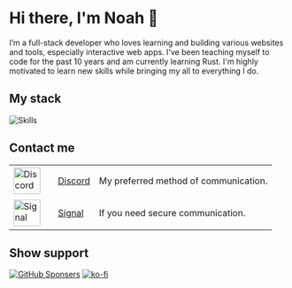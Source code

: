 # Hi there, I'm Noah 👋

I’m a full-stack developer who loves learning and building various websites and tools, especially interactive web apps. I’ve been teaching myself to code for the past 10 years and am currently learning Rust. I'm highly motivated to learn new skills while bringing my all to everything I do.

## My stack

<p>
  <img src="https://skillicons.dev/icons?i=svelte,ts,rust,actix,cloudflare,workers,postgres,redis,docker,vite,sqlite,deno,bun,js,html,css,sass,ansible,terraform,vscode,github,obsidian,notion,windows" alt="Skills" />
</p>

<!--## My stats

<p>
  <img src="https://github-readme-stats.vercel.app/api?username=The-Noah&count_private=true&show_icons=true&disable_animations=true&bg_color=101418&border_color=1b2028&text_color=FFFE&title_color=9932ee&icon_color=9932ee&hide_rank=true" alt="GitHub stats" />
  <img src="https://github-readme-stats.vercel.app/api/top-langs/?username=The-Noah&count_private=true&disable_animations=true&bg_color=101418&border_color=1b2028&text_color=FFFE&title_color=9932ee&langs_count=4&layout=compact&hide=c,objective-c,c%23" alt="Most used languages" />
</p>-->

## Contact me

<table>
  <tbody>
    <tr>
      <td width="64px">
        <img align="center" src="https://discord.com/assets/3437c10597c1526c3dbd98c737c2bcae.svg" width="48" height="48" alt="Discord" />
      </td>
      <td>
        <a href="https://go.noahdunbar.com/discord">Discord</a>
      </td>
      <td>
        <p>My preferred method of communication.</p>
      </td>
    </tr>
    <tr>
      <td width="64px">
        <img align="center" src="https://avatars.githubusercontent.com/u/702459?s=200&v=4" width="48" height="48" alt="Signal" />
      </td>
      <td>
        <a href="https://go.noahdunbar.com/signal">Signal</a>
      </td>
      <td>
        <p>If you need secure communication.</p>
      </td>
    </tr>
  </tbody>
</table>

<!--
| **Favorite tech** | |
| --- | --- |
| Programming languages | [![Rust](https://img.shields.io/badge/-Rust-000000?style=for-the-badge&logoColor=white&logo=rust)](https://rustlang.org/) [![TypeScript](https://img.shields.io/badge/-TypeScript-007ACC?style=for-the-badge&logoColor=white&logo=typescript)](https://typescriptlang.org/) |
| JavaScript framework | [![SvelteKit](https://img.shields.io/badge/-SvelteKit-FF3E00?style=for-the-badge&logoColor=white&logo=svelte)](https://kit.svelte.dev) |
| Hosting provider | [![Cloudflare](https://img.shields.io/badge/-Cloudflare-F38020?style=for-the-badge&logoColor=white&logo=cloudflare)](https://developers.cloudflare.com/) |
| Database | [![PostgreSQL](https://img.shields.io/badge/-PostgreSQL-4169E1?style=for-the-badge&logoColor=white&logo=postgresql)](https://postgresql.org/) |
| Editor | [![VSCode](https://img.shields.io/badge/-VSCode-007ACC?style=for-the-badge&logoColor=white&logo=visual-studio-code)](https://code.visualstudio.com/) |
| Browser | [![Firefox Developer Edition](https://img.shields.io/badge/-Firefox%20Developer%20Edition-FF7139?style=for-the-badge&logoColor=white&logo=firefox-browser)](https://mozilla.org/en-US/firefox/developer/) |
-->

<!--
- 🔭 I’m currently working on various small projects.
- 🌱 I’m currently learning Rust.
- 📫 You can contact me via email: [noah@noahdunbar.com](mailto:noah@noahdunbar.com)

[![Website](https://img.shields.io/badge/-Website-white?style=for-the-badge)](https://noahdunbar.com)
[![OneProfile](https://img.shields.io/badge/-OneProfile-white?style=for-the-badge)](https://oneprofile.app/noahdunbar)
[![Twitter](https://img.shields.io/badge/-@NoahDunbarDev-white?style=for-the-badge&logo=twitter)](https://twitter.com/NoahDunbarDev)
[![Blog](https://img.shields.io/badge/-Blog-white?style=for-the-badge&logoColor=2962FF&logo=hashnode)](https://blog.noahdunbar.com)
[![GitHub Activity](https://img.shields.io/badge/-GitHub%20Activity-white?style=for-the-badge&logoColor=black&logo=github)](https://gitstalk.netlify.app/The-Noah)
-->

<!-- ### Tech Stack

![TypeScript](https://img.shields.io/badge/-TypeScript-007ACC?style=for-the-badge&logoColor=white&logo=typescript)
![JavaScript](https://img.shields.io/badge/-JavaScript-F7DF1E?style=for-the-badge&logoColor=black&logo=javascript)
![Svelte](https://img.shields.io/badge/-Svelte-FF3E00?style=for-the-badge&logoColor=white&logo=svelte)
![Cloudflare](https://img.shields.io/badge/-Cloudflare-F38020?style=for-the-badge&logoColor=white&logo=cloudflare)
![Supabase](https://img.shields.io/badge/-Supabase-3ECF8E?style=for-the-badge&logoColor=white&logo=supabase)
![PostgreSQL](https://img.shields.io/badge/-PostgreSQL-4169E1?style=for-the-badge&logoColor=white&logo=postgresql)
![Deno](https://img.shields.io/badge/-Deno-000000?style=for-the-badge&logoColor=white&logo=deno)
![React](https://img.shields.io/badge/-React-61DAFB?style=for-the-badge&logoColor=black&logo=react)
![Node](https://img.shields.io/badge/-Node-339933?style=for-the-badge&logoColor=white&logo=node.js)
![HTML](https://img.shields.io/badge/-HTML-E34F26?style=for-the-badge&logoColor=white&logo=html5)
![CSS](https://img.shields.io/badge/-CSS-1572B6?style=for-the-badge&logoColor=white&logo=css3)
![SASS](https://img.shields.io/badge/-SASS-CC6699?style=for-the-badge&logoColor=white&logo=sass)
![C++](https://img.shields.io/badge/-C++-00599C?style=for-the-badge&logoColor=white&logo=c%2B%2B)
![Rust](https://img.shields.io/badge/-Rust-221E1F?style=for-the-badge&logoColor=white&logo=rust)
![Nginx](https://img.shields.io/badge/-Nginx-269539?style=for-the-badge&logoColor=white&logo=nginx)
![MongoDB](https://img.shields.io/badge/-MongoDB-47A248?style=for-the-badge&logoColor=white&logo=mongodb)
![Linux Servers](https://img.shields.io/badge/-Linux%20Servers-FCC624?style=for-the-badge&logoColor=black&logo=linux)
![VSCode](https://img.shields.io/badge/-VSCode-007ACC?style=for-the-badge&logoColor=white&logo=visual-studio-code)
![Edge](https://img.shields.io/badge/-Edge-0078D7?style=for-the-badge&logoColor=white&logo=microsoft-edge) -->

<!-- [![GitHub Activity](https://img.shields.io/badge/-GitHub%20Activity-white?style=for-the-badge&logoColor=black&logo=github)](https://gitstalk.netlify.app/The-Noah) -->

<!-- - 🏁 I have several goals for 2021, which can be found [here](https://github.com/users/The-Noah/projects/1) as a GitHub project.-->

<!--
**The-Noah/The-Noah** is a ✨ _special_ ✨ repository because its `README.md` (this file) appears on your GitHub profile.

Here are some ideas to get you started:

- 🔭 I’m currently working on ...
- 🌱 I’m currently learning ...
- 👯 I’m looking to collaborate on ...
- 🤔 I’m looking for help with ...
- 💬 Ask me about ...
- 📫 How to reach me: ...
- 😄 Pronouns: ...
- ⚡ Fun fact: ...

![TypeScript](https://img.shields.io/badge/-TypeScript-black?style=for-the-badge&logo=typescript&labelColor=007ACC)
![JavaScript](https://img.shields.io/badge/-JavaScript-black?style=for-the-badge&logo=javascript&labelColor=F7DF1E)
![React](https://img.shields.io/badge/-React-black?style=for-the-badge&logo=react&labelColor=61DAFB)
![Deno](https://img.shields.io/badge/-Deno-black?style=for-the-badge&logo=deno&labelColor=000000)
![Node](https://img.shields.io/badge/-Node-black?style=for-the-badge&logo=node.js&labelColor=339933)
![C++](https://img.shields.io/badge/-C++-black?style=for-the-badge&logo=cplusplus&labelColor=00599C)
-->

<!--![Stats](https://github-readme-stats.vercel.app/api?username=The-Noah&count_private=true&show_icons=true&disable_animations=true&bg_color=161b22&border_color=30363d&text_color=FFFC&title_color=58a6ff&icon_color=58a6ff)-->

## Show support

[![GitHub Sponsers](https://img.shields.io/badge/-GitHub%20Sponsers-000000?style=for-the-badge&logoColor=white&logo=github)](https://github.com/sponsors/The-Noah)
[![ko-fi](https://ko-fi.com/img/githubbutton_sm.svg)](https://ko-fi.com/C0C8AYYRC)
